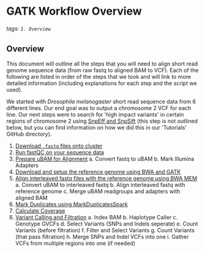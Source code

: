 # GATK Workflow Overview
###### tags: `1. Overview`

## Overview
This document will outline all the steps that you will need to align short read genome sequence data (from raw fastq to aligned BAM to VCF). Each of the following are listed in order of the steps that we took and will link to more detailed information (including explanations for each step and the script we used). 

We started with *Drosophila melanogaster* short read sequence data from 6 different lines. Our end goal was to output a chromosome 2 VCF for each line. Our next steps were to search for 'high impact variants' in certain regions of chromosome 2 using [SnpEff and SnpSift](http://pcingola.github.io/SnpEff/) (this step is not outlined below, but you can find information on how we did this in our 'Tutorials' GitHub directory).

1. [Download `.fastq` files onto cluster](https://github.com/Noor-WGS-data/Genome_sequence_data/blob/main/1.%20Transfer_raw_fastq_to_cluster.md)
2. [Run fastQC on your sequence data](https://github.com/Noor-WGS-data/Genome_sequence_data/blob/main/2.%20How_to_QC_fastq.md)
3. [Prepare uBAM for Alignment](https://github.com/Noor-WGS-data/Genome_sequence_data/blob/main/3.%20Raw_fastq_to_uBAM_and_mark_adapters.md)
    a. Convert fastq to uBAM 
    b. Mark Illumina Adapters 
4. [Download and setup the reference genome using BWA and GATK](https://github.com/Noor-WGS-data/Genome_sequence_data/blob/main/4.%20Setup_reference_genome_using_BWA_and_GATK.md)
5. [Align interleaved fastq files with the reference genome using BWA MEM](https://github.com/Noor-WGS-data/Genome_sequence_data/blob/main/5.%20uBAM_to_interleavedfastq_align_with_reference_then_merge.md)
    a. Convert uBAM to interleaved fastq 
    b. Align interleaved fastq with reference genome
    c. Merge uBAM readgroups and adapters with aligned BAM
6. [Mark Duplicates using MarkDuplicatesSpark](https://github.com/Noor-WGS-data/Genome_sequence_data/blob/main/6.%20MarkDuplicatesSpark.md)
7. [Calculate Coverage](https://github.com/Noor-WGS-data/Genome_sequence_data/blob/main/7.%20Calculate_genome_coverage.md)  
8. [Variant Calling and Filtration](https://github.com/Noor-WGS-data/Genome_sequence_data/blob/main/8.%20Variant_calling_and_filtration.md)
    a. Index BAM
    b. Haplotype Caller
    c. Genotype GVCFs
    d. Select Variants (SNPs and Indels seperate)
    e. Count Variants (before filtration)
    f. Filter and Select Variants
    g. Count Variants (that pass filtration)
    h. Merge SNPs and Indel VCFs into one
    i. Gather VCFs from multiple regions into one (if needed)
  

